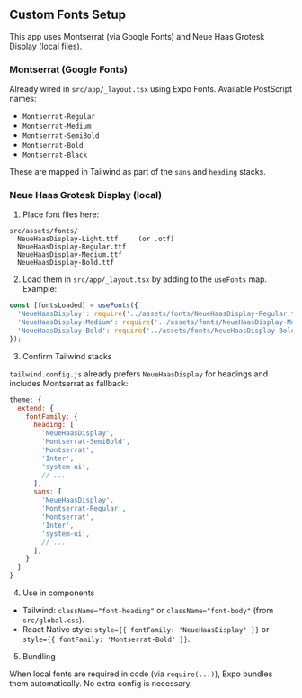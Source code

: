 ## Custom Fonts Setup

This app uses Montserrat (via Google Fonts) and Neue Haas Grotesk Display (local files).

### Montserrat (Google Fonts)

Already wired in `src/app/_layout.tsx` using Expo Fonts. Available PostScript names:

- `Montserrat-Regular`
- `Montserrat-Medium`
- `Montserrat-SemiBold`
- `Montserrat-Bold`
- `Montserrat-Black`

These are mapped in Tailwind as part of the `sans` and `heading` stacks.

### Neue Haas Grotesk Display (local)

1) Place font files here:

```
src/assets/fonts/
  NeueHaasDisplay-Light.ttf     (or .otf)
  NeueHaasDisplay-Regular.ttf
  NeueHaasDisplay-Medium.ttf
  NeueHaasDisplay-Bold.ttf
```

2) Load them in `src/app/_layout.tsx` by adding to the `useFonts` map. Example:

```ts
const [fontsLoaded] = useFonts({
  'NeueHaasDisplay': require('../assets/fonts/NeueHaasDisplay-Regular.ttf'),
  'NeueHaasDisplay-Medium': require('../assets/fonts/NeueHaasDisplay-Medium.ttf'),
  'NeueHaasDisplay-Bold': require('../assets/fonts/NeueHaasDisplay-Bold.ttf'),
});
```

3) Confirm Tailwind stacks

`tailwind.config.js` already prefers `NeueHaasDisplay` for headings and includes Montserrat as fallback:

```js
theme: {
  extend: {
    fontFamily: {
      heading: [
        'NeueHaasDisplay',
        'Montserrat-SemiBold',
        'Montserrat',
        'Inter',
        'system-ui',
        // ...
      ],
      sans: [
        'NeueHaasDisplay',
        'Montserrat-Regular',
        'Montserrat',
        'Inter',
        'system-ui',
        // ...
      ],
    }
  }
}
```

4) Use in components

- Tailwind: `className="font-heading"` or `className="font-body"` (from `src/global.css`).
- React Native style: `style={{ fontFamily: 'NeueHaasDisplay' }}` or `style={{ fontFamily: 'Montserrat-Bold' }}`.

5) Bundling

When local fonts are required in code (via `require(...)`), Expo bundles them automatically. No extra config is necessary.


